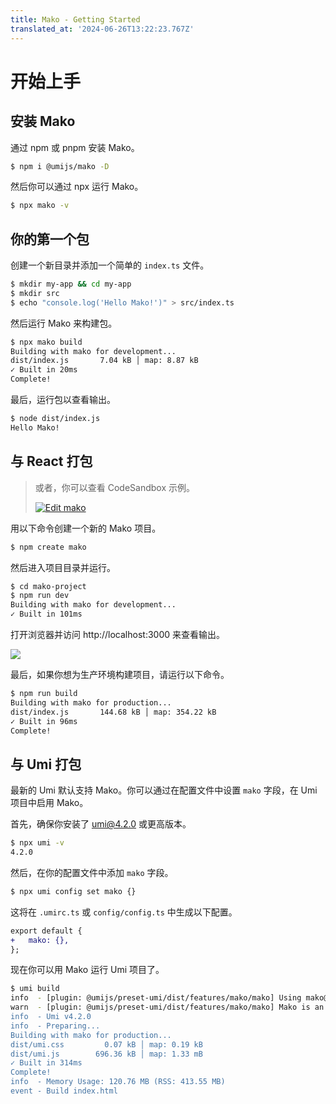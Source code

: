 ```yaml
---
title: Mako - Getting Started
translated_at: '2024-06-26T13:22:23.767Z'
---
```


# 开始上手

## 安装 Mako

通过 npm 或 pnpm 安装 Mako。

```bash
$ npm i @umijs/mako -D
```

然后你可以通过 npx 运行 Mako。

```bash
$ npx mako -v
```

## 你的第一个包

创建一个新目录并添加一个简单的 `index.ts` 文件。

```bash
$ mkdir my-app && cd my-app
$ mkdir src
$ echo "console.log('Hello Mako!')" > src/index.ts
```

然后运行 Mako 来构建包。

```bash
$ npx mako build
Building with mako for development...
dist/index.js       7.04 kB │ map: 8.87 kB
✓ Built in 20ms
Complete!
```

最后，运行包以查看输出。

```bash
$ node dist/index.js
Hello Mako!
```

## 与 React 打包

> 或者，你可以查看 CodeSandbox 示例。
> 
> [![Edit mako](https://codesandbox.io/static/img/play-codesandbox.svg)](https://codesandbox.io/p/devbox/mako-jzhkjh?embed=1&file=%2Fsrc%2FApp.tsx)

用以下命令创建一个新的 Mako 项目。

```bash
$ npm create mako
```

然后进入项目目录并运行。

```bash
$ cd mako-project
$ npm run dev
Building with mako for development...
✓ Built in 101ms
```

打开浏览器并访问 http://localhost:3000 来查看输出。

![](https://res.cloudinary.com/sorrycc/image/upload/v1715740987/blog/hlufbyzp.png)

最后，如果你想为生产环境构建项目，请运行以下命令。

```bash
$ npm run build
Building with mako for production...
dist/index.js       144.68 kB │ map: 354.22 kB
✓ Built in 96ms
Complete!
```

## 与 Umi 打包

最新的 Umi 默认支持 Mako。你可以通过在配置文件中设置 `mako` 字段，在 Umi 项目中启用 Mako。

首先，确保你安装了 umi@4.2.0 或更高版本。

```bash
$ npx umi -v
4.2.0
```

然后，在你的配置文件中添加 `mako` 字段。

```bash
$ npx umi config set mako {}
```

这将在 `.umirc.ts` 或 `config/config.ts` 中生成以下配置。

```diff
export default {
+   mako: {},
};
```

现在你可以用 Mako 运行 Umi 项目了。

```bash
$ umi build
info  - [plugin: @umijs/preset-umi/dist/features/mako/mako] Using mako@0.4.15
warn  - [plugin: @umijs/preset-umi/dist/features/mako/mako] Mako is an extremely fast, production-grade web bundler based on Rust. And it's still under active development and is not yet ready for production use. If you encounter any issues, please checkout https://makojs.dev/ to join the community and report the issue.
info  - Umi v4.2.0
info  - Preparing...
Building with mako for production...
dist/umi.css         0.07 kB │ map: 0.19 kB
dist/umi.js        696.36 kB │ map: 1.33 mB
✓ Built in 314ms
Complete!
info  - Memory Usage: 120.76 MB (RSS: 413.55 MB)
event - Build index.html
```
